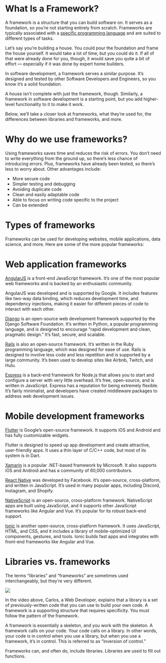 # What Is a Framework?

A framework is a structure that you can build software on. It serves as a foundation, so you’re not starting entirely from scratch. Frameworks are typically associated with a [specific programming language](https://www.codecademy.com/resources/blog/programming-languages/?utm_source=ccblog&utm_medium=ccblog&utm_campaign=ccblog&utm_content=cw_what_is_a_framework_blog) and are suited to different types of tasks.

Let’s say you’re building a house. You could pour the foundation and frame the house yourself. It would take a lot of time, but you could do it. If all of that were already done for you, though, it would save you quite a bit of effort — especially if it was done by expert home builders.

In software development, a framework serves a similar purpose. It’s designed and tested by other Software Developers and Engineers, so you know it’s a solid foundation.

A house isn’t complete with just the framework, though. Similarly, a framework in software development is a starting point, but you add higher-level functionality to it to make it work.

Below, we’ll take a closer look at frameworks, what they’re used for, the differences between libraries and frameworks, and more.

# Why do we use frameworks?

Using frameworks saves time and reduces the risk of errors. You don’t need to write everything from the ground up, so there’s less chance of introducing errors. Plus, frameworks have already been tested, so there’s less to worry about. Other advantages include:

- More secure code
- Simpler testing and debugging
- Avoiding duplicate code
- Clean and easily adaptable code
- Able to focus on writing code specific to the project
- Can be extended

# Types of frameworks

Frameworks can be used for developing websites, mobile applications, data science, and more. Here are some of the more popular frameworks:

# Web application frameworks

[AngularJS](https://www.codecademy.com/learn/learn-angularjs?utm_source=ccblog&utm_medium=ccblog&utm_campaign=ccblog&utm_content=cw_what_is_a_framework_blog) is a front-end JavaScript framework. It’s one of the most popular web frameworks and is backed by an enthusiastic community.

AngularJS was developed and is supported by Google. It includes features like two-way data binding, which reduces development time, and dependency injections, making it easier for different pieces of code to interact with each other.

[Django](https://www.codecademy.com/learn/paths/build-python-web-apps-with-django?utm_source=ccblog&utm_medium=ccblog&utm_campaign=ccblog&utm_content=cw_what_is_a_framework_blog) is an open-source web development framework supported by the Django Software Foundation. It’s written in Python, a popular programming language, and is designed to encourage “rapid development and clean, pragmatic design.” It’s fast, secure, and scalable.

[Rails](https://www.codecademy.com/learn/learn-rails?utm_source=ccblog&utm_medium=ccblog&utm_campaign=ccblog&utm_content=cw_what_is_a_framework_blog) is also an open-source framework. It’s written in the Ruby programming language, which was designed for ease of use. Rails is designed to involve less code and less repetition and is supported by a large community. It’s been used to develop sites like Airbnb, Twitch, and Hulu.

[Express](https://www.codecademy.com/learn/learn-express?utm_source=ccblog&utm_medium=ccblog&utm_campaign=ccblog&utm_content=cw_what_is_a_framework_blog) is a back-end framework for Node.js that allows you to start and configure a server with very little overhead. It’s free, open-source, and is written in JavaScript. Express has a reputation for being extremely flexible. It’s fairly minimalist, and developers have created middleware packages to address web development issues.

# Mobile development frameworks

[Flutter](https://flutter.dev/) is Google’s open-source framework. It supports iOS and Android and has fully customizable widgets.

Flutter is designed to speed up app development and create attractive, user-friendly apps. It uses a thin layer of C/C++ code, but most of its system is in Dart.

[Xamarin](https://dotnet.microsoft.com/en-us/apps/xamarin) is a popular .NET-based framework by Microsoft. It also supports iOS and Android and has a community of 60,000 contributors.

[React Native](https://www.codecademy.com/learn/learn-react-native?utm_source=ccblog&utm_medium=ccblog&utm_campaign=ccblog&utm_content=cw_what_is_a_framework_blog) was developed by Facebook. It’s open-source, cross-platform, and written in JavaScript. It’s used in many popular apps, including Discord, Instagram, and Shopify.

[NativeScript](https://nativescript.org/) is an open-source, cross-platform framework. NativeScript apps are built using JavaScript, and it supports other JavaScript frameworks like Angular and Vue. It’s popular for its robust back-end support.

[Ionic](https://ionicframework.com/) is another open-source, cross-platform framework. It uses JavaScript, HTML, and CSS, and it includes a library of mobile-optimized UI components, gestures, and tools. Ionic builds fast apps and integrates with front-end frameworks like Angular and Vue.

# Libraries vs. frameworks

The terms “libraries” and “frameworks” are sometimes used interchangeably, but they’re very different.

<a href="https://www.youtube.com/watch?v=LimOOe6I4eo" target="_blank"> <img src="https://encrypted-tbn0.gstatic.com/images?q=tbn:ANd9GcTXMrhnkelk7jHISpolstnQl8e7I7IJMYa-xA&usqp=CAU" width=”100″ height=”132″> </a>

In the video above, Carlos, a Web Developer, explains that a library is a set of previously-written code that you can use to build your own code. A framework is a supporting structure that requires specificity. You must follow the pattern of the framework.

A framework is essentially a skeleton, and you work with the skeleton. A framework calls on your code. Your code calls on a library. In other words, your code is in control when you use a library, but when you use a framework, it’s in control. This is referred to as “inversion of control.”

Frameworks can, and often do, include libraries. Libraries are used to fill out functions.
